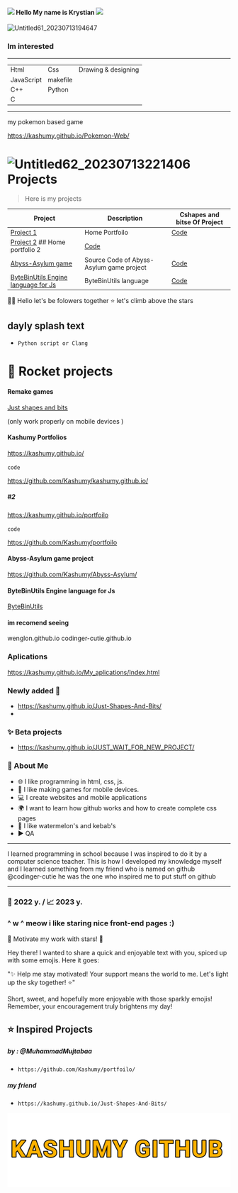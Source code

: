  


<h4> <img src="https://media.giphy.com/media/hvRJCLFzcasrR4ia7z/giphy.gif" width="30px"/>
 Hello My name is Krystian <img src="https://media.giphy.com/media/hvRJCLFzcasrR4ia7z/giphy.gif" width="30px"/>
</h4>

![Untitled61_20230713194647](https://github.com/Kashumy/Kashumy/assets/114857637/5037e6e3-8ba8-4b8a-a5b3-2557b90b9ead) 
### Im interested 

___
|   |   |     |
|--------|--------|--------|
|Html| Css | Drawing & designing |
|JavaScript| makefile |        |
| C++ | Python |          |
| C  | |        |
___

my pokemon based game



https://kashumy.github.io/Pokemon-Web/



#  ![Untitled62_20230713221406](https://github.com/Kashumy/Kashumy/assets/114857637/1c519627-f83b-4863-8c8b-7e6ec48605b1) Projects 




> Here is my projects

| Project | Description | Cshapes and bitse Of Project |
|---------|-------------|-------|
| [Project 1](https://github.com/Kashumy) | Home Portfoilo | [Code](https://github.com/Kashumy) |
| [Project 2](https://github.com/Kashumy/portfolio) ## Home portfolio 2 | [Code](https://github.com/Kashumy/portfolio) |
| [Abyss-Asylum game](https://github.com/Kashumy/Abyss-Asylum/) | Source Code of Abyss-Asylum game project | [Code](https://github.com/Kashumy/Abyss-Asylum/) |
| [ByteBinUtils Engine language for Js](https://github.com/Kashumy/ByteBinUtils) | ByteBinUtils language | [Code](https://github.com/Kashumy/ByteBinUtils) |



 

👋🏻 Hello let's be folowers together 
⭐ let's climb above the stars


## dayly splash text
- `Python script or Clang`

# 💪 Rocket projects
#### Remake games
[Just shapes and bits ](https://kashumy.github.io/Just-Shapes-And-Bits/)



(only work properly on mobile devices )

#### Kashumy Portfolios
https://kashumy.github.io/


`code`

https://github.com/Kashumy/kashumy.github.io/
##### #2
https://kashumy.github.io/portfoilo

`code`

https://github.com/Kashumy/portfoilo
#### Abyss-Asylum game project
https://github.com/Kashumy/Abyss-Asylum/
#### ByteBinUtils Engine language for Js
[ByteBinUtils](https://github.com/Kashumy/ByteBinUtils)
#### im recomend seeing
wenglon.github.io 
codinger-cutie.github.io




### Aplications 




https://kashumy.github.io/My_aplications/Index.html 
### Newly added 🙂
-  https://kashumy.github.io/Just-Shapes-And-Bits/
- 
### ✨ Beta projects

- https://kashumy.github.io/JUST_WAIT_FOR_NEW_PROJECT/ 
### 📌 About Me
- 🌐 I like programming in html, css, js. 
- 🥝 I like making games for mobile devices.
- 💻 I create websites and mobile applications
- 🌍 I want to learn how github works and how to create complete css pages
- 🍉 I like watermelon's and kebab's
- ▶️ QA
_________
I learned programming in school because I was inspired to do it by a computer science teacher. This is how I developed my knowledge myself and I learned something from my friend who is named on github @codinger-cutie he was the one who inspired me to put stuff on github 
_________

### 🎉 2022 y. / 📈 2023 y. 

### ^ w ^  meow i like staring nice front-end pages :)




🌟 Motivate my work with stars! 🌟

Hey there! I wanted to share a quick and enjoyable text with you, spiced up with some emojis. Here it goes:

"✨ Help me stay motivated! Your support means the world to me. Let's light up the sky together! ⭐️"

Short, sweet, and hopefully more enjoyable with those sparkly emojis! Remember, your encouragement truly brightens my day!


## ⭐ Inspired Projects
##### by : @MuhammadMujtabaa


 - `https://github.com/Kashumy/portfoilo/ `
##### my friend 


- `https://kashumy.github.io/Just-Shapes-And-Bits/`

![](text2.png)
